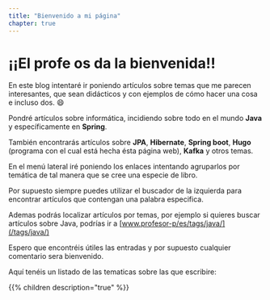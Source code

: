 ```yaml
---
title: "Bienvenido a mi página"
chapter: true
---
```


# ¡¡El profe os da la bienvenida!!

En este blog intentaré ir poniendo artículos sobre temas que me parecen interesantes,  que sean didácticos 
y con ejemplos de cómo hacer una cosa e incluso dos. :smile:

Pondré artículos sobre informática, incidiendo sobre todo en el mundo **Java**  y específicamente en **Spring**.

También encontrarás artículos sobre **JPA**, **Hibernate**, **Spring boot**, **Hugo** (programa con el cual
 está hecha ésta página web), **Kafka** y otros temas.

En el menú lateral iré poniendo los enlaces intentando agruparlos por temática de tal manera que se cree una especie de libro.

Por supuesto siempre puedes utilizar el buscador de la izquierda para encontrar artículos que contengan una palabra especifica.
 
Ademas podrás localizar artículos por temas, por ejemplo si quieres buscar artículos sobre Java, podrías ir a [www.profesor-p/es/tags/java/](/tags/java/)

Espero que encontréis útiles las entradas y por supuesto cualquier comentario sera bienvenido.

Aquí tenéis un listado de las tematicas sobre las que escribire:

{{% children description="true"  %}}
